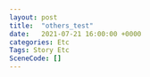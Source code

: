 ```yaml
---
layout: post
title:  "others_test"
date:   2021-07-21 16:00:00 +0000
categories: Etc
Tags: Story Etc
SceneCode: []
---
```

